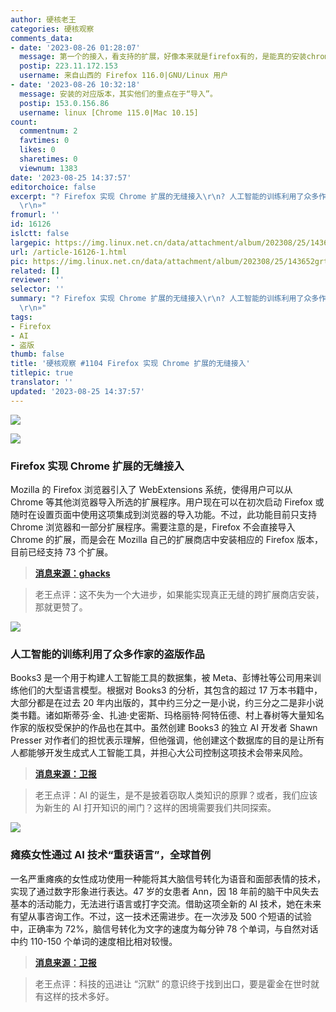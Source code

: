 ```yaml
---
author: 硬核老王
categories: 硬核观察
comments_data:
- date: '2023-08-26 01:28:07'
  message: 第一个的接入，看支持的扩展，好像本来就是firefox有的，是能真的安装chrome的扩展，还是只是提供了一个在firefox搜索下载的快捷方式，下载的还是firefox版本啊？
  postip: 223.11.172.153
  username: 来自山西的 Firefox 116.0|GNU/Linux 用户
- date: '2023-08-26 10:32:18'
  message: 安装的对应版本，其实他们的重点在于“导入”。
  postip: 153.0.156.86
  username: linux [Chrome 115.0|Mac 10.15]
count:
  commentnum: 2
  favtimes: 0
  likes: 0
  sharetimes: 0
  viewnum: 1383
date: '2023-08-25 14:37:57'
editorchoice: false
excerpt: "? Firefox 实现 Chrome 扩展的无缝接入\r\n? 人工智能的训练利用了众多作家的盗版作品\r\n? 瘫痪女性通过 AI 技术“重获语言”，全球首例\r\n»
  \r\n»"
fromurl: ''
id: 16126
islctt: false
largepic: https://img.linux.net.cn/data/attachment/album/202308/25/143652grtxl75rrlrv0rlr.jpg
url: /article-16126-1.html
pic: https://img.linux.net.cn/data/attachment/album/202308/25/143652grtxl75rrlrv0rlr.jpg.thumb.jpg
related: []
reviewer: ''
selector: ''
summary: "? Firefox 实现 Chrome 扩展的无缝接入\r\n? 人工智能的训练利用了众多作家的盗版作品\r\n? 瘫痪女性通过 AI 技术“重获语言”，全球首例\r\n»
  \r\n»"
tags:
- Firefox
- AI
- 盗版
thumb: false
title: '硬核观察 #1104 Firefox 实现 Chrome 扩展的无缝接入'
titlepic: true
translator: ''
updated: '2023-08-25 14:37:57'
---
```


![](https://img.linux.net.cn/data/attachment/album/202308/25/143652grtxl75rrlrv0rlr.jpg)


![](https://img.linux.net.cn/data/attachment/album/202308/25/143701w66frk6k66q1qgty.jpg)


### Firefox 实现 Chrome 扩展的无缝接入


Mozilla 的 Firefox 浏览器引入了 WebExtensions 系统，使得用户可以从 Chrome 等其他浏览器导入所选的扩展程序。用户现在可以在初次启动 Firefox 或随时在设置页面中使用这项集成到浏览器的导入功能。不过，此功能目前只支持 Chrome 浏览器和一部分扩展程序。需要注意的是，Firefox 不会直接导入 Chrome 的扩展，而是会在 Mozilla 自己的扩展商店中安装相应的 Firefox 版本，目前已经支持 73 个扩展。



> 
> **[消息来源：ghacks](https://www.ghacks.net/2023/08/23/firefox-users-may-import-chrome-extensions-now/)**
> 
> 
> 



> 
> 老王点评：这不失为一个大进步，如果能实现真正无缝的跨扩展商店安装，那就更赞了。
> 
> 
> 


![](https://img.linux.net.cn/data/attachment/album/202308/25/143715fnct4vczop1bjibx.jpg)


### 人工智能的训练利用了众多作家的盗版作品


Books3 是一个用于构建人工智能工具的数据集，被 Meta、彭博社等公司用来训练他们的大型语言模型。根据对 Books3 的分析，其包含的超过 17 万本书籍中，大部分都是在过去 20 年内出版的，其中约三分之一是小说，约三分之二是非小说类书籍。诸如斯蒂芬·金、扎迪·史密斯、玛格丽特·阿特伍德、村上春树等大量知名作家的版权受保护的作品也在其中。虽然创建 Books3 的独立 AI 开发者 Shawn Presser 对作者们的担忧表示理解，但他强调，他创建这个数据库的目的是让所有人都能够开发生成式人工智能工具，并担心大公司控制这项技术会带来风险。



> 
> **[消息来源：卫报](https://www.theguardian.com/books/2023/aug/22/zadie-smith-stephen-king-and-rachel-cusks-pirated-works-used-to-train-ai)**
> 
> 
> 



> 
> 老王点评：AI 的诞生，是不是披着窃取人类知识的原罪？或者，我们应该为新生的 AI 打开知识的闸门？这样的困境需要我们共同探索。
> 
> 
> 


![](https://img.linux.net.cn/data/attachment/album/202308/25/143730gdqa19boppqybp9k.jpg)


### 瘫痪女性通过 AI 技术“重获语言”，全球首例


一名严重瘫痪的女性成功使用一种能将其大脑信号转化为语音和面部表情的技术，实现了通过数字形象进行表达。47 岁的女患者 Ann，因 18 年前的脑干中风失去基本的活动能力，无法进行语言或打字交流。借助这项全新的 AI 技术，她在未来有望从事咨询工作。不过，这一技术还需进步。在一次涉及 500 个短语的试验中，正确率为 72%，脑信号转化为文字的速度为每分钟 78 个单词，与自然对话中约 110-150 个单词的速度相比相对较慢。



> 
> **[消息来源：卫报](https://www.theguardian.com/society/2023/aug/23/paralysed-woman-able-to-speak-through-digital-avatar-for-first-time)**
> 
> 
> 



> 
> 老王点评：科技的迅进让 “沉默” 的意识终于找到出口，要是霍金在世时就有这样的技术多好。
> 
> 
>
